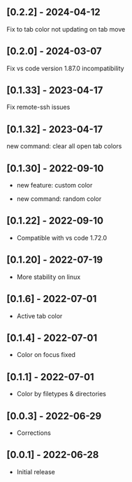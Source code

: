 ## [0.2.2] - 2024-04-12

Fix to tab color not updating on tab move
## [0.2.0] - 2024-03-07

Fix vs code version 1.87.0 incompatibility

## [0.1.33] - 2023-04-17

Fix remote-ssh issues

## [0.1.32] - 2023-04-17

new command: clear all open tab colors
## [0.1.30] - 2022-09-10

- new feature: custom color 

- new command: random color 
## [0.1.22] - 2022-09-10

- Compatible with vs code 1.72.0
## [0.1.20] - 2022-07-19

- More stability on linux

## [0.1.6] - 2022-07-01

- Active tab color

## [0.1.4] - 2022-07-01

- Color on focus fixed
## [0.1.1] - 2022-07-01

- Color by filetypes & directories

## [0.0.3] - 2022-06-29

- Corrections

## [0.0.1] - 2022-06-28

- Initial release